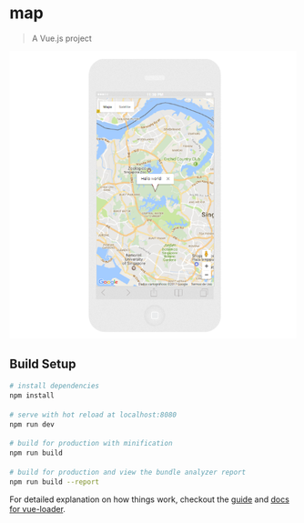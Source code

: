 # map

> A Vue.js project

<p align="center">
    <img src="https://raw.githubusercontent.com/anteriovieira/vue-google-maps-example/master/media/mobile-maps.png" />
</p>

## Build Setup

``` bash
# install dependencies
npm install

# serve with hot reload at localhost:8080
npm run dev

# build for production with minification
npm run build

# build for production and view the bundle analyzer report
npm run build --report
```

For detailed explanation on how things work, checkout the [guide](http://vuejs-templates.github.io/webpack/) and [docs for vue-loader](http://vuejs.github.io/vue-loader).
